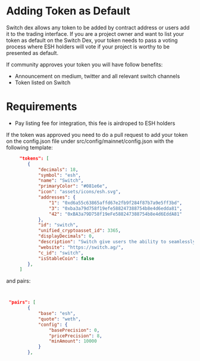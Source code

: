 # Adding Token as Default

Switch dex allows any token to be added by contract address or users add it to the trading interface. If you are a project owner and want
to list your token as default on the Switch Dex, your token needs to pass a voting process where ESH holders will vote if your project is worthy to be presented as default. 

If community approves your token you will have follow benefits:

- Announcement on medium, twitter and all relevant switch channels
- Token listed on Switch


# Requirements

- Pay listing fee for integration, this fee is airdroped to ESH holders

If the token was approved you need to do a pull request to add your token on the config.json file under src/config/mainnet/config.json with the following template:

```json
     "tokens": [
        {
            "decimals": 18,
            "symbol": "esh",
            "name": "Switch",
            "primaryColor": "#081e6e",
            "icon": "assets/icons/esh.svg",
            "addresses": {
                "1": "0xd6a55c63865affd67e2fb9f284f87b7a9e5ff3bd",
                "3": "0xba3a79d758f19efe588247388754b8e4d6edda81",
                "42": "0xBA3a79D758f19eFe588247388754b8e4d6EddA81"
            },
            "id": "switch",
            "unified_cryptoasset_id": 3365,
            "displayDecimals": 0,
            "description": "Switch give users the ability to seamlessly 'switch' between other assets, buy gift cards, donate to non-profits, and gamble.",
            "website": "https://switch.ag/",
            "c_id": "switch",
            "isStableCoin": false
        },    
     ]
```

and pairs:

```json


 "pairs": [
        {
            "base": "esh",
            "quote": "weth",
            "config": {
                "basePrecision": 0,
                "pricePrecision": 8,
                "minAmount": 10000
            }
        },
```
